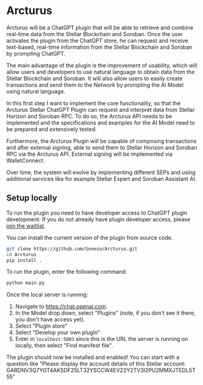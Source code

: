 # Arcturus

Arcturus will be a ChatGPT plugin that will be able to retrieve and combine real-time data from the Stellar Blockchain and Soroban. Once the user activates the plugin from the ChatGPT store, he can request and receive text-based, real-time information from the Stellar Blockchain and Soroban by prompting ChatGPT. 

The main advantage of the plugin is the improvement of usability, which will allow users and developers to use natural language to obtain data from the Stellar Blockchain and Soroban. It will also allow users to easily create transactions and send them to the Network by prompting the AI Model using natural language.

In this first step I want to implement the core functionality, so that the Arcturus Stellar ChatGPT Plugin can request and interpret data from Stellar Horizon and Soroban RPC. To do so, the Arcturus API needs to be implemented and the specifications and examples for the AI Model need to be prepared and extensively tested. 

Furthermore, the Arcturus Plugin will be capable of composing transactions and after external signing, able to send them to Stellar Horizon and Soroban RPC via the Arcturus API. External signing will be implemented via WalletConnect.

Over time, the system will evolve by implementing different SEPs and using additional services like for example Stellar Expert and Soroban Assistant AI.

## Setup locally
To run the plugin you need to have developer access to ChatGPT plugin development. If you do not already have plugin developer access, please [join the waitlist](https://openai.com/waitlist/plugins).

You can install the current version of the plugin from source code.

```bash
git clone https://github.com/Soneso/Arcturus.git
cd Arcturus
pip install .
```

To run the plugin, enter the following command:

```bash
python main.py
```

Once the local server is running:

1. Navigate to https://chat.openai.com. 
2. In the Model drop down, select "Plugins" (note, if you don't see it there, you don't have access yet).
3. Select "Plugin store"
4. Select "Develop your own plugin"
5. Enter in `localhost:5003` since this is the URL the server is running on locally, then select "Find manifest file".

The plugin should now be installed and enabled! You can start with a question like "Please display the account details of this Stellar account: GARDNV3Q7YGT4AKSDF25LT32YSCCW4EV22Y2TV3I2PU2MMXJTEDL5T55"

